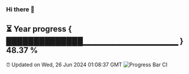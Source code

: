 ### Hi there 👋
⏳ Year progress { ██████████████▁▁▁▁▁▁▁▁▁▁▁▁▁▁▁▁ } 48.37 %
---
⏰ Updated on Wed, 26 Jun 2024 01:08:37 GMT
![Progress Bar CI](https://github.com/liununu/liununu/workflows/Progress%20Bar%20CI/badge.svg)
